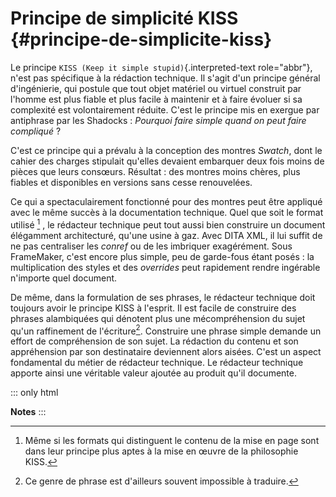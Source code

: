 # Principe de simplicité KISS {#principe-de-simplicite-kiss}

Le principe `KISS (Keep it simple stupid)`{.interpreted-text
role="abbr"}, n\'est pas spécifique à la rédaction technique. Il s\'agit
d\'un principe général d\'ingénierie, qui postule que tout objet
matériel ou virtuel construit par l\'homme est plus fiable et plus
facile à maintenir et à faire évoluer si sa complexité est
volontairement réduite. C\'est le principe mis en exergue par antiphrase
par les Shadocks : *Pourquoi faire simple quand on peut faire
compliqué* ?

C\'est ce principe qui a prévalu à la conception des montres *Swatch*,
dont le cahier des charges stipulait qu\'elles devaient embarquer deux
fois moins de pièces que leurs consœurs. Résultat : des montres moins
chères, plus fiables et disponibles en versions sans cesse renouvelées.

Ce qui a spectaculairement fonctionné pour des montres peut être
appliqué avec le même succès à la documentation technique. Quel que soit
le format utilisé [^1] , le rédacteur technique peut tout aussi bien
construire un document élégamment architecturé, qu\'une usine à gaz.
Avec DITA XML, il lui suffit de ne pas centraliser les *conref* ou de
les imbriquer exagérément. Sous FrameMaker, c\'est encore plus simple,
peu de garde-fous étant posés : la multiplication des styles et des
*overrides* peut rapidement rendre ingérable n\'importe quel document.

De même, dans la formulation de ses phrases, le rédacteur technique doit
toujours avoir le principe KISS à l\'esprit. Il est facile de construire
des phrases alambiquées qui dénotent plus une mécompréhension du sujet
qu\'un raffinement de l\'écriture[^2]. Construire une phrase simple
demande un effort de compréhension de son sujet. La rédaction du contenu
et son appréhension par son destinataire deviennent alors aisées. C\'est
un aspect fondamental du métier de rédacteur technique. Le rédacteur
technique apporte ainsi une véritable valeur ajoutée au produit qu\'il
documente.

::: only
html

**Notes**
:::

[^1]: Même si les formats qui distinguent le contenu de la mise en page
    sont dans leur principe plus aptes à la mise en œuvre de la
    philosophie KISS.

[^2]: Ce genre de phrase est d\'ailleurs souvent impossible à traduire.

